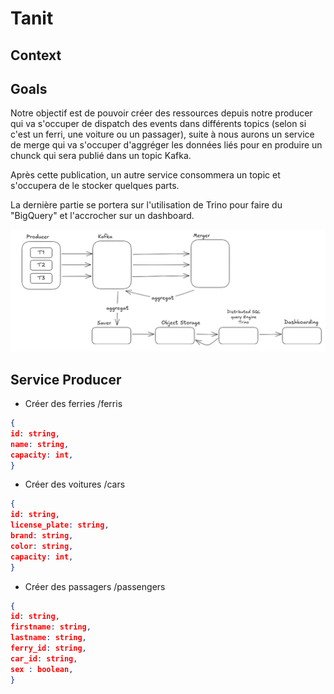 # Tanit

## Context

## Goals
Notre objectif est de pouvoir créer des ressources depuis notre producer qui va s'occuper de dispatch des events dans différents topics (selon si c'est un ferri, une voiture ou un passager), suite à nous aurons un service de merge qui va s'occuper d'aggréger les données liés pour en produire un chunck qui sera publié dans un topic Kafka.

Après cette publication, un autre service consommera un topic et s'occupera de le stocker quelques parts.

La dernière partie se portera sur l'utilisation de Trino pour faire du "BigQuery" et l'accrocher sur un dashboard.

![alt text](image.png)
## Service Producer
- Créer des ferries /ferris
```json
{
id: string,
name: string,
capacity: int,
}
```
- Créer des voitures /cars
```json
{
id: string,
license_plate: string,
brand: string,
color: string,
capacity: int,
}
``` 

- Créer des passagers /passengers

```json
{
id: string,
firstname: string,
lastname: string,
ferry_id: string,
car_id: string,
sex : boolean,
}
```